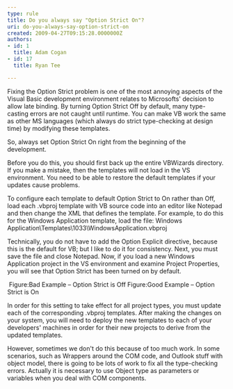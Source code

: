 ```yaml
---
type: rule
title: Do you always say "Option Strict On"?
uri: do-you-always-say-option-strict-on
created: 2009-04-27T09:15:28.0000000Z
authors:
- id: 1
  title: Adam Cogan
- id: 17
  title: Ryan Tee

---
```




<span class='intro'> Fixing the Option Strict problem is one of the most annoying aspects of the Visual Basic development environment relates to Microsofts' decision to allow late binding. By turning Option Strict Off by default, many type-casting errors are not caught until runtime. You can make VB work the same as other MS languages (which always do strict type-checking at design time) by modifying these templates. 
 </span>


  <p>So, always set Option Strict On right from the beginning of the development. </p>
<p>Before you do this, you should first back up the entire VBWizards directory. If you make a mistake, then the templates will not load in the VS environment. You need to be able to restore the default templates if your updates cause problems. </p>
<p>To configure each template to default Option Strict to On rather than Off, load each .vbproj template with VB source code into an editor like Notepad and then change the XML that defines the template. For example, to do this for the Windows Application template, load the file&#58; Windows Application\Templates\1033\WindowsApplication.vbproj </p>
<p>Technically, you do not have to add the Option Explicit directive, because this is the default for VB; but I like to do it for consistency. Next, you must save the file and close Notepad. Now, if you load a new Windows Application project in the VS environment and examine Project Properties, you will see that Option Strict has been turned on by default. </p>
<img alt="" class="ms-rteCustom-ImageArea" src="/Standards/SoftwareDevelopment/RulesToBetterDotNETProjects/PublishingImages/OptionStrictOff_Newsmall.gif" />&#160;<font class="ms-rteCustom-FigureBad">Figure&#58;Bad Example – Option Strict is Off</font><img alt="" class="ms-rteCustom-ImageArea" src="/Standards/SoftwareDevelopment/RulesToBetterDotNETProjects/PublishingImages/OptionStrictOn_Newsmall.gif" /> <font class="ms-rteCustom-FigureGood">Figure&#58;Good Example – Option Strict is On </font>
<p>In order for this setting to take effect for all project types, you must update each of the corresponding .vbproj templates. After making the changes on your system, you will need to deploy the new templates to each of your developers' machines in order for their new projects to derive from the updated templates. </p>
<p>However, sometimes we don't do this because of too much work. In some scenarios, such as Wrappers around the COM code, and Outlook stuff with object model, there is going to be lots of work to fix all the type-checking errors. Actually it is necessary to use Object type as parameters or variables when you deal with COM components. </p>



